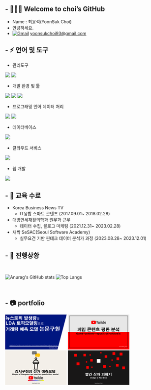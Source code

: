 ## - 👨🏻‍🎓  Welcome to choi’s GitHub
* Name : 최윤석(YoonSuk Choi)
* 안녕하세요.
* [![Gmail](https://img.shields.io/badge/Gmail-D14836?style=for-the-badge&logo=gmail&logoColor=white)](mailto:yoonsukchoi93@gmail.com)
yoonsukchoi93@gmail.com

## - ⚡ 언어 및 도구
* 관리도구
<div>
<img src="https://img.shields.io/badge/Git-F04032?style=for-the-badge&logo=Git&logoColor=ffffff">
<img src="https://img.shields.io/badge/Github-181717?style=for-the-badge&logo=Github&logoColor=ffffff">
</div>

* 개발 환경 및 툴
<div>
<img src="https://img.shields.io/badge/jupyter-%23FA0F00.svg?style=for-the-badge&logo=jupyter&logoColor=white">
<img src="https://img.shields.io/badge/Visual%20Studio%20Code-0078d7.svg?style=for-the-badge&logo=visual-studio-code&logoColor=white">
<img src="https://img.shields.io/badge/Anaconda-%2344A833.svg?style=for-the-badge&logo=anaconda&logoColor=white">
</div>

* 프로그래밍 언어 데이터 처리
<div>
<img src="https://img.shields.io/badge/python-3776AB?style=for-the-badge&logo=python&logoColor=white" />
<img src="https://img.shields.io/badge/pandas-%23150458.svg?style=for-the-badge&logo=pandas&logoColor=white">
</div>

* 데이터베이스
<div>
<img src="https://img.shields.io/badge/MYSQL-4479A1?style=for-the-badge&logo=MYSQL&logoColor=white" />
</div>

* 클라우드 서비스
<div>
<img src="https://img.shields.io/badge/AWS-%23FF9900.svg?style=for-the-badge&logo=amazon-aws&logoColor=white">
</div>

* 웹 개발
<div>
<img src="https://img.shields.io/badge/html5-%23E34F26.svg?style=for-the-badge&logo=html5&logoColor=white">
</div>

## - 🌱 교육 수료
* Korea Business News TV
  - IT융합 스마트 콘텐츠 (2017.09.01~ 2018.02.28)
* 대방연세재활의학과 원무과 근무
  - 데이터 수집, 블로그 마케팅 (2021.12.31~ 2023.02.28)
* 새싹 SeSAC(Seoul Software Academy)
  - 실무요건 기반 핀테크 데이터 분석가 과정 (2023.08.28~ 2023.12.01)

## - 👏 진행상황
<br>

![Anurag's GitHub stats](https://github-readme-stats.vercel.app/api?username=projectCHOI&show_icons=true&)
![Top Langs](https://github-readme-stats.vercel.app/api/top-langs/?username=projectCHOI&layout=compact&)

</br>


## - 📷 portfolio
<div>
<img width="200px;" src="project_1_Relevance-between-news-topics-and-trading-volume.PNG"/>
<img width="200px;" src="project_2_Game-content-reputation-analysis.PNG"/>
<img width="200px;" src="project_3_Mayor of Gangseo-gu election prediction model.PNG"/>
<img width="200px;" src="project_4_Dodge a Red Box.PNG"/>
</div>
